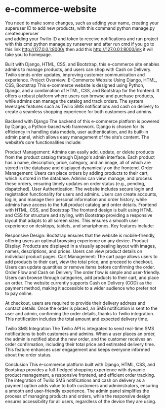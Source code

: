 # e-commerce-website

You need to make some changes,
such as adding your name,
creating your superuser ID to add new products,  with this command python manage.py createsuperuser      
and adding your Twilio ID and token to receive notifications
and run project with this cmd python manage.py runserver
and after run cmd if you go to this link http://127.0.0.1:8000/ then add this http://127.0.0.1:8000/ink it will take you to homepage.


Built with Django, HTML, CSS, and Bootstrap, this e-commerce site enables admins to manage products, and users can shop with Cash on Delivery. Twilio sends order updates, improving customer communication and experience.
Project Overview: E-Commerce Website Using Django, HTML, CSS, Bootstrap
This e-commerce website is designed using Python, Django, and a combination of HTML, CSS, and Bootstrap for the frontend. It offers a robust platform where users can browse and purchase products, while admins can manage the catalog and track orders. The system leverages features such as Twilio SMS notifications and cash on delivery to create a seamless shopping experience for both customers and admins.

Backend with Django
The backend of this e-commerce platform is powered by Django, a Python-based web framework. Django is chosen for its efficiency in handling data models, user authentication, and its built-in admin panel, which allows easy management of the site’s content. The website’s core functionalities include:

Product Management: Admins can easily add, update, or delete products from the product catalog through Django's admin interface. Each product has a name, description, price, category, and an image, all of which are stored in the database and displayed dynamically on the frontend.
Order Management: Users can place orders by adding products to their cart, which is stored in the database. Admins can view, manage, and process these orders, ensuring timely updates on order status (e.g., pending, dispatched).
User Authentication: The website includes secure login and registration functionality for users and admins. Users can create accounts, log in, and manage their personal information and order history, while admins have access to the full product catalog and order details.
Frontend with HTML, CSS, and Bootstrap
The frontend design is built using HTML and CSS for structure and styling, with Bootstrap providing a responsive layout that adapts to all screen sizes. This ensures a smooth user experience on desktops, tablets, and smartphones. Key features include:

Responsive Design: Bootstrap ensures that the website is mobile-friendly, offering users an optimal browsing experience on any device.
Product Display: Products are displayed in a visually appealing layout with images, names, descriptions, and prices. Users can view product details on individual product pages.
Cart Management: The cart page allows users to add products to their cart, view the total price, and proceed to checkout. Users can update quantities or remove items before confirming the order.
Order Flow and Cash on Delivery
The order flow is simple and user-friendly. Users can browse through categories, add products to their cart, and place an order. The website currently supports Cash on Delivery (COD) as the payment method, making it accessible to a wider audience who prefer not to pay online.

At checkout, users are required to provide their delivery address and contact details. Once the order is placed, an SMS notification is sent to the user and admin, confirming the order details, thanks to Twilio integration. This notification includes the total amount and expected delivery time.

Twilio SMS Integration
The Twilio API is integrated to send real-time SMS notifications to both customers and admins. When a user places an order, the admin is notified about the new order, and the customer receives an order confirmation, including their total price and estimated delivery time. This feature enhances user engagement and keeps everyone informed about the order status.

Conclusion
This e-commerce platform built with Django, HTML, CSS, and Bootstrap provides a full-fledged shopping experience with dynamic product management, a responsive frontend, and efficient order tracking. The integration of Twilio SMS notifications and cash on delivery as a payment option adds value to both customers and administrators, ensuring a smooth and user-friendly experience. The admin panel simplifies the process of managing products and orders, while the responsive design ensures accessibility for all users, regardless of the device they are using.
